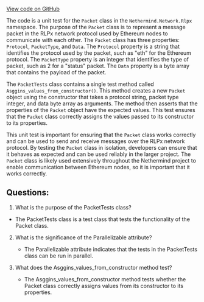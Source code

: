 [View code on GitHub](https://github.com/NethermindEth/nethermind/src/Nethermind/Nethermind.Network.Test/PacketTests.cs)

The code is a unit test for the `Packet` class in the `Nethermind.Network.Rlpx` namespace. The purpose of the `Packet` class is to represent a message packet in the RLPx network protocol used by Ethereum nodes to communicate with each other. The `Packet` class has three properties: `Protocol`, `PacketType`, and `Data`. The `Protocol` property is a string that identifies the protocol used by the packet, such as "eth" for the Ethereum protocol. The `PacketType` property is an integer that identifies the type of packet, such as 2 for a "status" packet. The `Data` property is a byte array that contains the payload of the packet.

The `PacketTests` class contains a single test method called `Asggins_values_from_constructor()`. This method creates a new `Packet` object using the constructor that takes a protocol string, packet type integer, and data byte array as arguments. The method then asserts that the properties of the `Packet` object have the expected values. This test ensures that the `Packet` class correctly assigns the values passed to its constructor to its properties.

This unit test is important for ensuring that the `Packet` class works correctly and can be used to send and receive messages over the RLPx network protocol. By testing the `Packet` class in isolation, developers can ensure that it behaves as expected and can be used reliably in the larger project. The `Packet` class is likely used extensively throughout the Nethermind project to enable communication between Ethereum nodes, so it is important that it works correctly.
## Questions: 
 1. What is the purpose of the PacketTests class?
   - The PacketTests class is a test class that tests the functionality of the Packet class.

2. What is the significance of the Parallelizable attribute?
   - The Parallelizable attribute indicates that the tests in the PacketTests class can be run in parallel.

3. What does the Asggins_values_from_constructor method test?
   - The Asggins_values_from_constructor method tests whether the Packet class correctly assigns values from its constructor to its properties.
